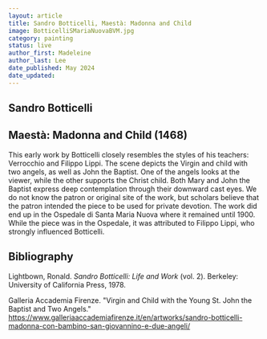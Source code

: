 ```yaml
---
layout: article
title: Sandro Botticelli, Maestà: Madonna and Child
image: BotticelliSMariaNuovaBVM.jpg
category: painting
status: live
author_first: Madeleine 
author_last: Lee
date_published: May 2024
date_updated:
---
```



## Sandro Botticelli
## Maestà: Madonna and Child (1468)

This early work by Botticelli closely resembles the styles of his teachers: Verrocchio and Filippo Lippi. The scene depicts the Virgin and child with two angels, as well as John the Baptist. One of the angels looks at the viewer, while the other supports the Christ child. Both Mary and John the Baptist express deep contemplation through their downward cast eyes. We do not know the patron or original site of the work, but scholars believe that the patron intended the piece to be used for private devotion. The work did end up in the Ospedale di Santa Maria Nuova where it remained until 1900. While the piece was in the Ospedale, it was attributed to Filippo Lippi, who strongly influenced Botticelli. 

## Bibliography 
Lightbown, Ronald. *Sandro Botticelli: Life and Work* (vol. 2). Berkeley: University of California Press, 1978. 

Galleria Accademia Firenze. "Virgin and Child with the Young St. John the Baptist and Two Angels." https://www.galleriaaccademiafirenze.it/en/artworks/sandro-botticelli-madonna-con-bambino-san-giovannino-e-due-angeli/
